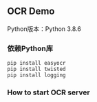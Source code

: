 ## OCR Demo

Python版本：Python 3.8.6

### 依赖Python库
```shell script
pip install easyocr
pip install twisted
pip install logging
```

### How to start OCR server
```shell script

```
